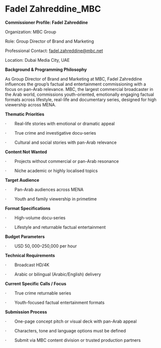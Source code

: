 # Fadel Zahreddine_MBC

**Commissioner Profile: Fadel Zahreddine**

Organization: MBC Group

Role: Group Director of Brand and Marketing

Professional Contact: fadel.zahreddine@mbc.net

Location: Dubai Media City, UAE

**Background & Programming Philosophy**

As Group Director of Brand and Marketing at MBC, Fadel Zahreddine influences the group’s factual and entertainment commissioning with a focus on pan-Arab relevance. MBC, the largest commercial broadcaster in the Arab world, commissions youth-oriented, emotionally engaging factual formats across lifestyle, real-life and documentary series, designed for high viewership across MENA.

**Thematic Priorities**

·       Real-life stories with emotional or dramatic appeal

·       True crime and investigative docu-series

·       Cultural and social stories with pan-Arab relevance

**Content Not Wanted**

·       Projects without commercial or pan-Arab resonance

·       Niche academic or highly localised topics

**Target Audience**

·       Pan-Arab audiences across MENA

·       Youth and family viewership in primetime

**Format Specifications**

·       High-volume docu-series

·       Lifestyle and returnable factual entertainment

**Budget Parameters**

·       USD $50,000–$250,000 per hour

**Technical Requirements**

·       Broadcast HD/4K

·       Arabic or bilingual (Arabic/English) delivery

**Current Specific Calls / Focus**

·       True crime returnable series

·       Youth-focused factual entertainment formats

**Submission Process**

·       One-page concept pitch or visual deck with pan-Arab appeal

·       Characters, tone and language options must be defined

·       Submit via MBC content division or trusted production partners